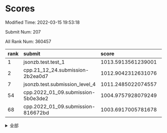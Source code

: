 # Scores

Modified Time: 2022-03-15 19:53:18

Submit Num: 207

All Rank Num: 360457

| rank |               submit               |       score        |       sigma        | pk_num |
| :--- | :--------------------------------- | :----------------- | :----------------- | :----- |
| 1    | jsonzb.test.test_1                 | 1013.5913561239001 | 0.8141481793609986 | 6966   |
| 2    | cpp.21_12_24.submission-2b2ea0d7   | 1012.9042312631076 | 0.8192790036535543 | 6963   |
| 7    | jsonzb.test.submission_level_4     | 1011.2485022074557 | 0.7758681405580292 | 6964   |
| 54   | cpp.2022_01_09.submission-5b0e3de2 | 1004.9757928079249 | 0.7185422519172193 | 6968   |
| 68   | cpp.2022_01_09.submission-816672bd | 1003.6917005781678 | 0.7067747092433876 | 6966   |


<details>
<summary>全部</summary>

| rank |                 submit                 |       score        |       sigma        | pk_num |
| :--- | :------------------------------------- | :----------------- | :----------------- | :----- |
| 1    | jsonzb.test.test_1                     | 1013.5913561239001 | 0.8141481793609986 | 6966   |
| 2    | cpp.21_12_24.submission-2b2ea0d7       | 1012.9042312631076 | 0.8192790036535543 | 6963   |
| 3    | gobigger.level_3.submission_level_3_36 | 1011.4851499301844 | 0.7874546005004964 | 6967   |
| 4    | gobigger.level_3.submission_level_3_39 | 1011.4350347908606 | 0.7765341878245556 | 6965   |
| 5    | gobigger.level_3.submission_level_3_48 | 1011.4101009704659 | 0.7504548123924089 | 6969   |
| 6    | gobigger.level_3.submission_level_3_22 | 1011.2635339289252 | 0.7695321847878116 | 6969   |
| 7    | jsonzb.test.submission_level_4         | 1011.2485022074557 | 0.7758681405580292 | 6964   |
| 8    | gobigger.level_3.submission_level_3_33 | 1011.2481025664225 | 0.781273438775341  | 6968   |
| 9    | gobigger.level_3.submission_level_3_16 | 1011.1091264753891 | 0.7696210309463448 | 6966   |
| 10   | gobigger.level_3.submission_level_3_14 | 1011.0208614912843 | 0.7561054516355302 | 6963   |
| 11   | gobigger.level_3.submission_level_3_43 | 1010.9531730618028 | 0.7854815941269789 | 6963   |
| 12   | gobigger.level_3.submission_level_3_18 | 1010.909622162002  | 0.7654103144593359 | 6969   |
| 13   | gobigger.level_3.submission_level_3_42 | 1010.8605617475621 | 0.7719441087690198 | 6967   |
| 14   | gobigger.level_3.submission_level_3_31 | 1010.8374453586889 | 0.7670229355546488 | 6963   |
| 15   | gobigger.level_3.submission_level_3_1  | 1010.7318240704851 | 0.7669823273315423 | 6964   |
| 16   | gobigger.level_3.submission_level_3_3  | 1010.5896572573713 | 0.7611830361992443 | 6968   |
| 17   | gobigger.level_3.submission_level_3_8  | 1010.4909947471289 | 0.7645070091271875 | 6965   |
| 18   | gobigger.level_3.submission_level_3_38 | 1010.3939413939386 | 0.7548398729149471 | 6965   |
| 19   | gobigger.level_3.submission_level_3_15 | 1010.3673876877158 | 0.7852750629778914 | 6964   |
| 20   | gobigger.level_3.submission_level_3_40 | 1010.3300436969529 | 0.7773196888468075 | 6968   |
| 21   | gobigger.level_3.submission_level_3_5  | 1010.3167973829978 | 0.7932586620009852 | 6962   |
| 22   | gobigger.level_3.submission_level_3_17 | 1010.3083447587711 | 0.7719521793662809 | 6965   |
| 23   | gobigger.level_3.submission_level_3_34 | 1010.2926741582738 | 0.7664371174466793 | 6967   |
| 24   | gobigger.level_3.submission_level_3_27 | 1010.2389564595987 | 0.7792118406415819 | 6961   |
| 25   | gobigger.level_3.submission_level_3_47 | 1010.2111238502274 | 0.7812910433159533 | 6962   |
| 26   | gobigger.level_3.submission_level_3_49 | 1010.1909743659754 | 0.7638858259172223 | 6966   |
| 27   | gobigger.level_3.submission_level_3_24 | 1010.1873781395404 | 0.756750825610317  | 6962   |
| 28   | gobigger.level_3.submission_level_3_12 | 1010.168520344859  | 0.7500927554652315 | 6966   |
| 29   | gobigger.level_3.submission_level_3_7  | 1010.0917463552491 | 0.7626652716660862 | 6964   |
| 30   | gobigger.level_3.submission_level_3_29 | 1010.0886355273743 | 0.7534718885790254 | 6967   |
| 31   | gobigger.level_3.submission_level_3_20 | 1010.0671855698918 | 0.759996077168844  | 6967   |
| 32   | gobigger.level_3.submission_level_3_23 | 1010.0575040909858 | 0.7595733119788323 | 6967   |
| 33   | gobigger.level_3.submission_level_3_37 | 1009.9575522338844 | 0.7724686836076077 | 6964   |
| 34   | gobigger.level_3.submission_level_3_44 | 1009.9571860694549 | 0.7510889037357591 | 6965   |
| 35   | gobigger.level_3.submission_level_3_19 | 1009.890565529911  | 0.7519932989339819 | 6964   |
| 36   | gobigger.level_3.submission_level_3_26 | 1009.8307124423319 | 0.7835328879257686 | 6967   |
| 37   | gobigger.level_3.submission_level_3_11 | 1009.820907815175  | 0.7391185349175629 | 6964   |
| 38   | gobigger.level_3.submission_level_3_9  | 1009.8115032880337 | 0.7456763743436788 | 6967   |
| 39   | gobigger.level_3.submission_level_3_45 | 1009.7379458758113 | 0.7659280758839884 | 6964   |
| 40   | gobigger.level_3.submission_level_3_13 | 1009.7203239119215 | 0.7532986576067555 | 6970   |
| 41   | gobigger.level_3.submission_level_3_28 | 1009.7055739743518 | 0.7417938341914508 | 6963   |
| 42   | gobigger.level_3.submission_level_3_6  | 1009.6114834729203 | 0.7549584120130505 | 6963   |
| 43   | gobigger.level_3.submission_level_3_21 | 1009.5328918046092 | 0.7556232145456909 | 6962   |
| 44   | gobigger.level_3.submission_level_3_25 | 1009.4985274185452 | 0.7392356882678419 | 6963   |
| 45   | gobigger.level_3.submission_level_3_4  | 1009.464706500643  | 0.750719409316514  | 6960   |
| 46   | gobigger.level_3.submission_level_3_30 | 1009.3472989853244 | 0.7550891796758042 | 6970   |
| 47   | gobigger.level_3.submission_level_3_35 | 1009.2156368516895 | 0.7606313442338651 | 6966   |
| 48   | gobigger.level_3.submission_level_3_10 | 1009.1677617289671 | 0.7415503168926588 | 6963   |
| 49   | gobigger.level_3.submission_level_3_2  | 1009.1433261060488 | 0.7408420575885628 | 6967   |
| 50   | gobigger.level_3.submission_level_3_0  | 1009.1289228348828 | 0.7456984240537219 | 6966   |
| 51   | gobigger.level_3.submission_level_3_41 | 1009.0807024345794 | 0.7800400999705401 | 6967   |
| 52   | gobigger.level_3.submission_level_3_46 | 1008.4657099283295 | 0.746899661939332  | 6964   |
| 53   | gobigger.level_3.submission_level_3_32 | 1008.135820395305  | 0.745947483664079  | 6963   |
| 54   | cpp.2022_01_09.submission-5b0e3de2     | 1004.9757928079249 | 0.7185422519172193 | 6968   |
| 55   | gobigger.level_1.submission_level_1_13 | 1004.8423870118702 | 0.7231112834608572 | 6961   |
| 56   | gobigger.level_1.submission_level_1_40 | 1004.5409313593801 | 0.7255019243651659 | 6967   |
| 57   | gobigger.level_1.submission_level_1_26 | 1004.283552902984  | 0.7120326640920677 | 6962   |
| 58   | gobigger.level_1.submission_level_1_35 | 1004.0128662435268 | 0.7384637576906429 | 6968   |
| 59   | gobigger.level_1.submission_level_1_38 | 1004.0067030610878 | 0.7215197440625436 | 6963   |
| 60   | gobigger.level_1.submission_level_1_5  | 1004.0021343942536 | 0.7162004266189028 | 6965   |
| 61   | gobigger.level_1.submission_level_1_43 | 1003.929652908373  | 0.7292465215524452 | 6973   |
| 62   | gobigger.level_1.submission_level_1_44 | 1003.8186020436641 | 0.7099417032017673 | 6963   |
| 63   | gobigger.level_1.submission_level_1_4  | 1003.7923513097114 | 0.7221391085087503 | 6964   |
| 64   | gobigger.level_1.submission_level_1_15 | 1003.7908451545889 | 0.7151827958766398 | 6967   |
| 65   | gobigger.level_1.submission_level_1_17 | 1003.7734684182949 | 0.7195255658082423 | 6968   |
| 66   | gobigger.level_1.submission_level_1_37 | 1003.7304539265692 | 0.7173750693785325 | 6961   |
| 67   | gobigger.level_1.submission_level_1_16 | 1003.7182833371777 | 0.715026088771137  | 6969   |
| 68   | cpp.2022_01_09.submission-816672bd     | 1003.6917005781678 | 0.7067747092433876 | 6966   |
| 69   | gobigger.level_1.submission_level_1_8  | 1003.6831455946141 | 0.7130778396799716 | 6964   |
| 70   | gobigger.level_1.submission_level_1_20 | 1003.6212687578627 | 0.714799133413283  | 6967   |
| 71   | gobigger.level_1.submission_level_1_48 | 1003.599000429219  | 0.7102650506476638 | 6964   |
| 72   | gobigger.level_1.submission_level_1_29 | 1003.5787126213665 | 0.7227049589234891 | 6966   |
| 73   | gobigger.level_1.submission_level_1_34 | 1003.5778506637891 | 0.7195166458815966 | 6965   |
| 74   | gobigger.level_1.submission_level_1_9  | 1003.5455833474456 | 0.7198478180899431 | 6970   |
| 75   | gobigger.level_1.submission_level_1_1  | 1003.5301868249275 | 0.7175053838897374 | 6960   |
| 76   | gobigger.level_1.submission_level_1_33 | 1003.5037318420971 | 0.7107352580032815 | 6966   |
| 77   | gobigger.level_1.submission_level_1_24 | 1003.4806071667449 | 0.7268395445317278 | 6966   |
| 78   | gobigger.level_1.submission_level_1_42 | 1003.4367332113414 | 0.7120424475915919 | 6962   |
| 79   | gobigger.level_1.submission_level_1_12 | 1003.4139822308944 | 0.7155633303356027 | 6960   |
| 80   | gobigger.level_1.submission_level_1_32 | 1003.2985315821516 | 0.7232227507785773 | 6967   |
| 81   | gobigger.level_1.submission_level_1_21 | 1003.2941050882656 | 0.714721555242728  | 6962   |
| 82   | gobigger.level_1.submission_level_1_2  | 1003.2586007115167 | 0.7299572297251481 | 6965   |
| 83   | gobigger.level_1.submission_level_1_31 | 1003.2119527586126 | 0.7177992898958633 | 6963   |
| 84   | gobigger.level_1.submission_level_1_23 | 1003.185278640178  | 0.7152069273575956 | 6968   |
| 85   | gobigger.level_1.submission_level_1_41 | 1003.1743241139254 | 0.7246930699633324 | 6965   |
| 86   | gobigger.level_1.submission_level_1_19 | 1003.1473001758352 | 0.7265690857706236 | 6962   |
| 87   | gobigger.level_1.submission_level_1_0  | 1003.039900539832  | 0.7111152243541227 | 6963   |
| 88   | gobigger.level_1.submission_level_1_18 | 1002.9601367243029 | 0.7235185426351518 | 6971   |
| 89   | gobigger.level_1.submission_level_1_30 | 1002.9305504566563 | 0.7153704527617648 | 6960   |
| 90   | gobigger.level_1.submission_level_1_11 | 1002.8884259818174 | 0.7153108656333134 | 6963   |
| 91   | gobigger.level_1.submission_level_1_14 | 1002.8676880744774 | 0.72536292669181   | 6966   |
| 92   | gobigger.level_1.submission_level_1_47 | 1002.8404056937758 | 0.7106864943728417 | 6968   |
| 93   | gobigger.level_1.submission_level_1_22 | 1002.7847211289021 | 0.720091463126822  | 6971   |
| 94   | gobigger.level_1.submission_level_1_3  | 1002.7394270005194 | 0.7108282592562382 | 6959   |
| 95   | gobigger.level_1.submission_level_1_28 | 1002.6775162253789 | 0.7160605728582646 | 6963   |
| 96   | gobigger.level_1.submission_level_1_39 | 1002.6020590663705 | 0.7053730275406465 | 6962   |
| 97   | gobigger.level_1.submission_level_1_10 | 1002.5165138341799 | 0.7133318455522331 | 6967   |
| 98   | gobigger.level_1.submission_level_1_6  | 1002.4761772933741 | 0.7211332914810542 | 6970   |
| 99   | gobigger.level_1.submission_level_1_49 | 1002.4740899982698 | 0.7189182965016099 | 6962   |
| 100  | gobigger.level_1.submission_level_1_25 | 1002.419362358816  | 0.7213598471305787 | 6969   |
| 101  | gobigger.level_1.submission_level_1_46 | 1002.4146573393017 | 0.7251573297176708 | 6967   |
| 102  | gobigger.level_1.submission_level_1_45 | 1002.3781407488274 | 0.7053482166160977 | 6965   |
| 103  | gobigger.level_1.submission_level_1_27 | 1002.3314096884357 | 0.7089850346417592 | 6967   |
| 104  | gobigger.level_1.submission_level_1_7  | 1002.0227862079838 | 0.7132582572348385 | 6964   |
| 105  | gobigger.level_1.submission_level_1_36 | 1001.9641392439136 | 0.7206803411602183 | 6966   |
| 106  | gobigger.random.submission_random_27   | 997.2434195702073  | 0.6990382556551852 | 6963   |
| 107  | gobigger.random.submission_random_33   | 996.8770841070038  | 0.7141303669921988 | 6968   |
| 108  | gobigger.random.submission_random_4    | 996.8575703570589  | 0.7190431257165327 | 6959   |
| 109  | gobigger.random.submission_random_48   | 996.7474196047591  | 0.7121096895540305 | 6965   |
| 110  | gobigger.random.submission_random_12   | 996.699391529881   | 0.7072170460522034 | 6968   |
| 111  | gobigger.random.submission_random_6    | 996.6104779021981  | 0.6962170361021424 | 6966   |
| 112  | gobigger.random.submission_random_23   | 996.4131133945142  | 0.7006795407126182 | 6966   |
| 113  | gobigger.random.submission_random_45   | 996.4076861462545  | 0.7079219810520986 | 6970   |
| 114  | gobigger.random.submission_random_36   | 996.3771329453041  | 0.7127203237787657 | 6965   |
| 115  | gobigger.random.submission_random_41   | 996.3542926771262  | 0.7106523966802871 | 6963   |
| 116  | gobigger.random.submission_random_39   | 996.3144822010937  | 0.7271066073494009 | 6962   |
| 117  | gobigger.random.submission_random_31   | 996.2624447534805  | 0.7086482147051674 | 6963   |
| 118  | gobigger.random.submission_random_42   | 996.255028976659   | 0.6970723763716301 | 6966   |
| 119  | gobigger.random.submission_random_10   | 996.2051978712476  | 0.7059671270389218 | 6962   |
| 120  | gobigger.random.submission_random_17   | 996.1950514966483  | 0.7049148859484046 | 6964   |
| 121  | gobigger.random.submission_random_24   | 996.1861151680916  | 0.7039281406726836 | 6967   |
| 122  | gobigger.random.submission_random_19   | 996.1072672555874  | 0.7131373397589893 | 6970   |
| 123  | gobigger.random.submission_random_14   | 996.1017846831828  | 0.7153507858582124 | 6971   |
| 124  | gobigger.random.submission_random_21   | 996.0842678472148  | 0.714911819803674  | 6969   |
| 125  | gobigger.random.submission_random_0    | 996.0819901418522  | 0.7176136851299889 | 6969   |
| 126  | gobigger.random.submission_random_43   | 996.0814023152137  | 0.7147474356849219 | 6970   |
| 127  | gobigger.random.submission_random_37   | 996.0342023573068  | 0.7092426589438775 | 6964   |
| 128  | gobigger.random.submission_random_26   | 995.9563595271795  | 0.7041277353379414 | 6964   |
| 129  | gobigger.random.submission_random_28   | 995.9300115808733  | 0.7165807625339472 | 6965   |
| 130  | gobigger.random.submission_random_11   | 995.9003759814605  | 0.7008847937917381 | 6964   |
| 131  | gobigger.random.submission_random_47   | 995.8966707109591  | 0.7096750038032752 | 6967   |
| 132  | gobigger.random.submission_random_49   | 995.8640740649932  | 0.7151548734817538 | 6963   |
| 133  | gobigger.random.submission_random_22   | 995.8523934703965  | 0.716274190348303  | 6966   |
| 134  | gobigger.random.submission_random_20   | 995.8292553511766  | 0.7145012041630614 | 6965   |
| 135  | gobigger.random.submission_random_40   | 995.801278647972   | 0.7222049366267048 | 6962   |
| 136  | gobigger.random.submission_random_29   | 995.7848044417043  | 0.7214920641360625 | 6964   |
| 137  | gobigger.random.submission_random_15   | 995.7628019429153  | 0.7126661783993471 | 6967   |
| 138  | gobigger.random.submission_random_46   | 995.7454991948227  | 0.7218911782549562 | 6964   |
| 139  | gobigger.random.submission_random_34   | 995.72306955631    | 0.7210578973126294 | 6961   |
| 140  | gobigger.random.submission_random_25   | 995.6628664771916  | 0.7133061752142377 | 6964   |
| 141  | gobigger.random.submission_random_18   | 995.6020870800811  | 0.7036847926681908 | 6968   |
| 142  | gobigger.random.submission_random_9    | 995.5460413359529  | 0.7019379770162034 | 6959   |
| 143  | gobigger.random.submission_random_38   | 995.5133608324841  | 0.7029118261043922 | 6968   |
| 144  | gobigger.random.submission_random_16   | 995.4660356771309  | 0.7160602708233783 | 6967   |
| 145  | gobigger.random.submission_random_1    | 995.396787921949   | 0.7027982763398658 | 6965   |
| 146  | gobigger.random.submission_random_8    | 995.3832387707955  | 0.7217281102359471 | 6967   |
| 147  | gobigger.random.submission_random_13   | 995.3268426523343  | 0.7162263803805125 | 6962   |
| 148  | gobigger.random.submission_random_44   | 995.301671469514   | 0.7320524900001608 | 6966   |
| 149  | gobigger.random.submission_random_32   | 995.2908733613781  | 0.7268226982039196 | 6965   |
| 150  | gobigger.random.submission_random_3    | 995.2333681747772  | 0.7044272486506371 | 6969   |
| 151  | gobigger.random.submission_random_35   | 995.2299823444391  | 0.7027292707647754 | 6966   |
| 152  | gobigger.random.submission_random_30   | 995.2105852968822  | 0.7173795663782438 | 6967   |
| 153  | gobigger.random.submission_random_5    | 995.1927509364659  | 0.7211223453912838 | 6964   |
| 154  | gobigger.random.submission_random_2    | 995.0548850957488  | 0.7287279399304135 | 6963   |
| 155  | gobigger.random.submission_random_7    | 994.8895814313651  | 0.7377954943756917 | 6967   |
| 156  | gobigger.level_2.submission_level_2_9  | 994.3208814838613  | 0.7490103217347215 | 6965   |
| 157  | gobigger.level_2.submission_level_2_33 | 994.1315087989294  | 0.7274507146798752 | 6964   |
| 158  | gobigger.level_2.submission_level_2_20 | 994.0745748972945  | 0.720311978649251  | 6965   |
| 159  | gobigger.level_2.submission_level_2_49 | 994.0548336064198  | 0.7453966926199801 | 6963   |
| 160  | gobigger.level_2.submission_level_2_11 | 993.7903125443261  | 0.716005837196537  | 6961   |
| 161  | gobigger.level_2.submission_level_2_28 | 993.390699924265   | 0.7425254904379421 | 6965   |
| 162  | gobigger.level_2.submission_level_2_40 | 993.3271089612587  | 0.7189083470672837 | 6964   |
| 163  | gobigger.level_2.submission_level_2_8  | 993.2561988508402  | 0.7292944646897722 | 6966   |
| 164  | gobigger.level_2.submission_level_2_41 | 993.0567527523848  | 0.7199139543360163 | 6969   |
| 165  | gobigger.level_2.submission_level_2_42 | 993.0318510437174  | 0.7503783769587162 | 6965   |
| 166  | gobigger.level_2.submission_level_2_23 | 993.0194984722632  | 0.7269014962054197 | 6967   |
| 167  | gobigger.level_2.submission_level_2_6  | 992.9377977092239  | 0.7444679812522594 | 6964   |
| 168  | gobigger.level_2.submission_level_2_14 | 992.9197846373596  | 0.7329058264890022 | 6966   |
| 169  | gobigger.level_2.submission_level_2_5  | 992.8969335047013  | 0.735545224062935  | 6961   |
| 170  | gobigger.level_2.submission_level_2_27 | 992.791775926641   | 0.7436877422264223 | 6966   |
| 171  | gobigger.level_2.submission_level_2_29 | 992.7765146624799  | 0.7246175491820479 | 6966   |
| 172  | gobigger.level_2.submission_level_2_15 | 992.6128705368085  | 0.7319147958949374 | 6966   |
| 173  | gobigger.level_2.submission_level_2_44 | 992.5613029887141  | 0.7366197278754317 | 6966   |
| 174  | gobigger.level_2.submission_level_2_45 | 992.5036663281563  | 0.7643866480887173 | 6968   |
| 175  | gobigger.level_2.submission_level_2_24 | 992.4969073491089  | 0.7300172120919589 | 6962   |
| 176  | gobigger.level_2.submission_level_2_34 | 992.3599263539015  | 0.7597070643663756 | 6965   |
| 177  | gobigger.level_2.submission_level_2_43 | 992.2767170948496  | 0.7378299703186803 | 6970   |
| 178  | gobigger.level_2.submission_level_2_2  | 992.2231657274272  | 0.7468256744780601 | 6967   |
| 179  | gobigger.level_2.submission_level_2_16 | 992.2105056483376  | 0.7494323777742455 | 6970   |
| 180  | gobigger.level_2.submission_level_2_10 | 992.0034153688712  | 0.7449707565220202 | 6964   |
| 181  | gobigger.level_2.submission_level_2_0  | 991.9853359430034  | 0.7465926179056492 | 6965   |
| 182  | gobigger.level_2.submission_level_2_19 | 991.7309288442641  | 0.7563561149495815 | 6965   |
| 183  | gobigger.level_2.submission_level_2_38 | 991.7265924039027  | 0.758447783004602  | 6970   |
| 184  | gobigger.level_2.submission_level_2_47 | 991.7082814388899  | 0.757816788166683  | 6970   |
| 185  | gobigger.level_2.submission_level_2_1  | 991.657147189983   | 0.7586008835949033 | 6964   |
| 186  | gobigger.level_2.submission_level_2_4  | 991.6200572199461  | 0.7516662700529921 | 6963   |
| 187  | gobigger.level_2.submission_level_2_13 | 991.5749448618234  | 0.7350827882458517 | 6967   |
| 188  | gobigger.level_2.submission_level_2_12 | 991.5388651472613  | 0.7685908235846486 | 6962   |
| 189  | gobigger.level_2.submission_level_2_22 | 991.5363938796244  | 0.7377972876547704 | 6968   |
| 190  | gobigger.level_2.submission_level_2_39 | 991.4981753179761  | 0.7396776384924144 | 6972   |
| 191  | gobigger.level_2.submission_level_2_7  | 991.4767055466867  | 0.7556956175848629 | 6965   |
| 192  | gobigger.level_2.submission_level_2_25 | 991.3510707728609  | 0.7561068544340072 | 6964   |
| 193  | gobigger.level_2.submission_level_2_3  | 991.2956460828383  | 0.7483214815244909 | 6965   |
| 194  | gobigger.level_2.submission_level_2_26 | 991.2403742523218  | 0.7474029426853018 | 6967   |
| 195  | gobigger.level_2.submission_level_2_31 | 991.2296663004508  | 0.7561735718648543 | 6966   |
| 196  | gobigger.level_2.submission_level_2_36 | 991.2105330059119  | 0.7573645670071444 | 6962   |
| 197  | gobigger.level_2.submission_level_2_17 | 991.0445767622895  | 0.7537489313134519 | 6967   |
| 198  | gobigger.level_2.submission_level_2_32 | 991.0311865125421  | 0.7697460377786968 | 6965   |
| 199  | gobigger.level_2.submission_level_2_48 | 990.9073413542569  | 0.7640319343517292 | 6968   |
| 200  | gobigger.level_2.submission_level_2_46 | 990.8655895746634  | 0.7600110368350164 | 6966   |
| 201  | gobigger.level_2.submission_level_2_30 | 990.767449209991   | 0.7500071756220259 | 6963   |
| 202  | gobigger.level_2.submission_level_2_35 | 990.6877001857065  | 0.7520318541689042 | 6969   |
| 203  | gobigger.level_2.submission_level_2_21 | 990.5244041088587  | 0.7991336135312972 | 6961   |
| 204  | gobigger.level_2.submission_level_2_18 | 990.4875198972186  | 0.7619011220221031 | 6963   |
| 205  | gobigger.level_2.submission_level_2_37 | 990.0781676673341  | 0.7854072789725274 | 6971   |
| 206  | gobigger.none.submission_none_0        | 979.4736054837076  | 1.1949842775953061 | 6970   |
| 207  | gobigger.none.submission_none_1        | 974.5285975322226  | 1.6102314280750656 | 6965   |

</details>